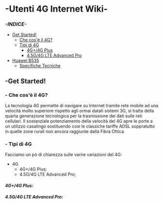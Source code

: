 # -Utenti 4G Internet Wiki-
### ***-INDICE-***
- [Get Started!](https://github.com/Genio2003/Utenti-4G-Internet-Wiki/blob/master/README.md#-get-started)
  - [Che cos'è il 4G?](https://github.com/Genio2003/Utenti-4G-Internet-Wiki/blob/master/README.md#che-cos%C3%A8-il-4g)
  - [Tipi di 4G](https://github.com/Genio2003/Utenti-4G-Internet-Wiki/blob/master/README.md#tipi-di-4g)
    -  [4G+/4G Plus]()
    -  [4.5G/4G LTE Advanced Pro]()
- [Huawei B535]()
  - [Specifiche Tecniche]()



## -Get Started!

### - Che cos'è il 4G?
La tecnologia 4G permette di navigare su Internet tramite rete mobile ad una velocità molto superiore rispetto agli ormai datati sistemi 3G, si tratta della quarta generazione tecnologica per la trasmissione dei dati sulle reti cellulari.
Il sostanziale potenziamento della velocità del 4G apre le porte a un utilizzo casalingo sostituendo cosi le classiche tariffe ADSL soppratutto in quelle zone rurali non ancora raggiunte dalla Fibra Ottica.
### - Tipi di 4G
Facciamo un pò di chiarezza sulle varire variazioni del 4G:
- 4G
  - 4G+/4G Plus;
  - 4.5G/4G LTE Advanced Pro;

#### ***4G+/4G Plus:***

#### ***4.5G/4G LTE Advanced Pro:***
